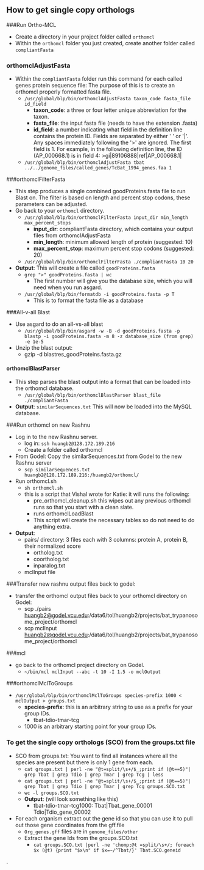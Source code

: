 How to get single copy orthologs
--------------------------------------------

###Run Ortho-MCL

* Create a directory in your project folder called ```orthomcl```
* Within the ```orthomcl``` folder you just created, create another folder called ```compliantFasta```

### orthomclAdjustFasta

* Within the ```compliantFasta``` folder run this command for each called genes protein sequence file: The purpose of this is to create an orthomcl properly formatted fasta file.
	* ```/usr/global/blp/bin/orthomclAdjustFasta taxon_code fasta_file id_field```
		* **taxon_code**: a three or four letter unique abbreviation for the taxon.
		* **fasta_file**: the input fasta file (needs to have the extension .fasta)
		* **id_field**: a number indicating what field in the definition line contains
               the protein ID.  Fields are separated by either ' ' or '|'. Any
               spaces immediately following the '>' are ignored.  The first
               field is 1. For example, in the following definition line, the
               ID (AP_000668.1) is in field 4:  >gi|89106888|ref|AP_000668.1|
	* ```/usr/global/blp/bin/orthomclAdjustFasta tbat ../../genome_files/called_genes/TcBat_1994_genes.faa 1```

###orthomclFilterFasta

* This step produces a single combined goodProteins.fasta file to run Blast on. The filter is based on length and percent stop codons, these parameters can be adjusted.
* Go back to your ```orthomcl``` directory.
	* ```/usr/global/blp/bin/orthomclFilterFasta input_dir min_length max_percent_stops```
		* **input_dir**: compliantFasta directory, which contains your output files from orthomclAdjustFasta
		* **min_length**: minimum allowed length of protein (suggested: 10)
		* **max_percent_stop**: maximum percent stop codons (suggested: 20)
	* ```/usr/global/blp/bin/orthomclFilterFasta ./compliantFasta 10 20```
* **Output**: This will create a file called ```goodProteins.fasta```
	* ```grep ">" goodProteins.fasta | wc ```
		* The first number will give you the database size, which you will need when you run asgard.
	* ```/usr/global/blp/bin/formatdb -i goodProteins.fasta -p T```
		* This is to format the fasta file as a database

###All-v-all Blast
* Use asgard to do an all-vs-all blast
	* ```/usr/global/blp/bin/asgard -w -B -d goodProteins.fasta -p blastp -i goodProteins.fasta -m 8 -z database_size (from grep) -e 1e-5```
* Unzip the blast output:
	* gzip -d blastres_goodProteins.fasta.gz
	
#### orthomclBlastParser
* This step parses the blast output into a format that can be loaded into the orthomcl database.
	* ```/usr/global/blp/bin/orthomclBlastParser blast_file ./compliantFasta```
* **Output**: ```similarSequences.txt``` This will now be loaded into the MySQL database.

###Run orthomcl on new Rashnu
* Log in to the new Rashnu server. 
	* log in: ```ssh huangb2@128.172.189.216```
	* Create a folder called orthomcl
* From Godel: Copy the similarSequences.txt from Godel to the new Rashnu server
	* ```scp similarSequences.txt huangb2@128.172.189.216:/huangb2/orthomcl/```
* Run orthomcl.sh
	* ```sh orthomcl.sh```
	* this is a script that Vishal wrote for Katie: it will runs the following:
		* pre_orthomcl_cleanup.sh this wipes out any previous orthomcl runs so that you start with a clean slate.
		* runs orthomclLoadBlast
		* This script will create the necessary tables so do not need to do anything extra. 
* **Output**: 
	* pairs/ directory: 3 files each with 3 columns: protein A, protein B, their normalized score
		* ortholog.txt
		* coortholog.txt
		* inparalog.txt
	* mclInput file

###Transfer new rashnu output files back to godel:

* transfer the orthomcl output files back to your orthomcl directory on Godel:
	* scp ./pairs huangb2@godel.vcu.edu:/data6/tol/huangb2/projects/bat_trypanosome_project/orthomcl
	* scp mclInput huangb2@godel.vcu.edu:/data6/tol/huangb2/projects/bat_trypanosome_project/orthomcl
	
###mcl
* go back to the orthomcl project directory on Godel.
	* ```~/bin/mcl mclInput --abc -t 10 -I 1.5 -o mclOutput```

###orthomclMclToGroups
* ```/usr/global/blp/bin/orthomclMclToGroups species-prefix 1000 < mclOutput > groups.txt```
	* **species-prefix**: this is an arbitrary string to use as a prefix for your group IDs.
		* tbat-tdio-tmar-tcg
	* 1000 is an arbitrary starting point for your group IDs. 

### To get the single copy orthologs (SCO) from the groups.txt file
* SCO from groups.txt: You want to find all instances where all the species are present but there is only 1 gene from each. 
	* ```cat groups.txt | perl -ne "@t=split/\s+/$_;print if (@t==5)"| grep Tbat | grep Tdio | grep Tmar | grep Tcg | less```
	* ```cat groups.txt | perl -ne "@t=split/\s+/$_;print if (@t==5)"| grep Tbat | grep Tdio | grep Tmar | grep Tcg groups.SCO.txt```
	* ```wc -l groups.SCO.txt```
	* **Output**: (will look something like this)
		* tbat-tdio-tmar-tcg1000: Tbat|Tbat_gene_00001 Tdio|Tdio_gene_00002 
* For each organism extract out the gene id so that you can use it to pull out those gene coordinates from the gff.file
	* ```Org_genes.gff``` files are in ```genome_files/other``` 
	* Extract the gene Ids from the groups.SCO.txt 
		* ```cat groups.SCO.txt |perl -ne 'chomp;@t =split/\s+/; foreach $x (@t) {print "$x\n" if $x=~/^Tbat/}' Tbat.SCO.geneid```

	

.

